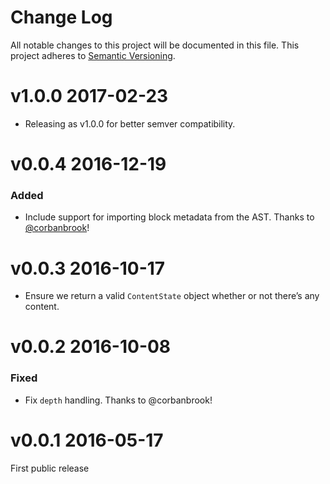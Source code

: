 # Change Log

All notable changes to this project will be documented in this file.
This project adheres to [Semantic Versioning](http://semver.org/).

# v1.0.0 2017-02-23

* Releasing as v1.0.0 for better semver compatibility.

# v0.0.4 2016-12-19

### Added

* Include support for importing block metadata from the AST. Thanks to [@corbanbrook](https://github.com/icelab/draft-js-ast-importer/pull/5)!

# v0.0.3 2016-10-17

* Ensure we return a valid `ContentState` object whether or not there’s any content.

# v0.0.2 2016-10-08

### Fixed

* Fix `depth` handling. Thanks to @corbanbrook!

# v0.0.1 2016-05-17

First public release
